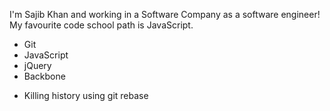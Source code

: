 I'm Sajib Khan and working in a Software Company as a software engineer!
My favourite code school path is JavaScript.

* Git 
* JavaScript
* jQuery
* Backbone

- Killing history using git rebase

